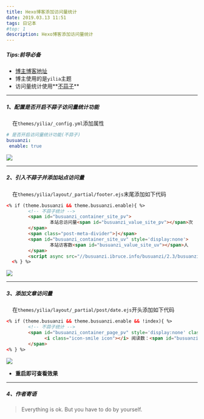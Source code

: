 ```yaml
---
title: Hexo博客添加访问量统计
date: 2019.03.13 11:51
tags: 日记本
#top: 1
description: Hexo博客添加访问量统计
---
```

##### Tips:前导必备
- [博主博客地址](https://joeybling.github.io/)
- 博主使用的是`yilia`主题
- 访问量统计使用**[不蒜子](http://busuanzi.ibruce.info/ "不蒜子")**

-----------------------------------------------------------------------------------------
##### 1、配置是否开启不蒜子访问量统计功能
&#160;&#160;&#160;&#160;在`themes/yilia/_config.yml`添加属性
```yaml
# 是否开启访问量统计功能(不蒜子)
busuanzi:
 enable: true
```
<!--more-->
![](https://upload-images.jianshu.io/upload_images/2743275-5b02280831598f7e.png?imageMogr2/auto-orient/strip%7CimageView2/2/w/1240)

-----------------------------------------------------------------------------------------
##### 2、引入不蒜子并添加站点访问量
&#160;&#160;&#160;&#160;在`themes/yilia/layout/_partial/footer.ejs`末尾添加如下代码
```html
<% if (theme.busuanzi && theme.busuanzi.enable){ %>
        <!-- 不蒜子统计 -->
        <span id="busuanzi_container_site_pv">
                本站总访问量<span id="busuanzi_value_site_pv"></span>次
        </span>
        <span class="post-meta-divider">|</span>
        <span id="busuanzi_container_site_uv" style='display:none'>
                本站访客数<span id="busuanzi_value_site_uv"></span>人
        </span>
        <script async src="//busuanzi.ibruce.info/busuanzi/2.3/busuanzi.pure.mini.js"></script>
  <% } %>
```
![](https://upload-images.jianshu.io/upload_images/2743275-606746be58d76274.png?imageMogr2/auto-orient/strip%7CimageView2/2/w/1240)

-----------------------------------------------------------------------------------------
##### 3、添加文章访问量
&#160;&#160;&#160;&#160;在`themes/yilia/layout/_partial/post/date.ejs`开头添加如下代码
```html
<% if (theme.busuanzi && theme.busuanzi.enable && !index){ %>
        <!-- 不蒜子统计 -->
        <span id="busuanzi_container_page_pv" style='display:none' class="<%= class_name %>">
              <i class="icon-smile icon"></i> 阅读数：<span id="busuanzi_value_page_pv"></span>次
        </span>
<% } %>
```
![](https://upload-images.jianshu.io/upload_images/2743275-75e2b6aa8e3e1d07.png?imageMogr2/auto-orient/strip%7CimageView2/2/w/1240)
- **重启即可查看效果**

-----------------------------------------------------------------------------------------
##### 4、作者寄语
> Everything is ok. But you have to do by yourself.
